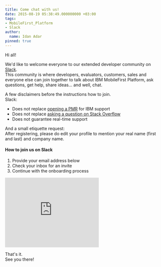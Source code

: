 ```yaml
---
title: Come chat with us!
date: 2015-08-19 05:38:49.000000000 +03:00
tags:
- MobileFirst_Platform
- Slack
author:
  name: Idan Adar
pinned: true
---
```

Hi all!

We'd like to welcome everyone to our extended developer community on [Slack](https://slack.com/).  
This community is where developers, evaluators, customers, sales and everyone else can join together to talk about IBM MobileFirst Platform, ask questions, get help, share ideas... and well, chat.

A few disclaimers before the instructions how to join.  
Slack:

* Does not replace [opening a PMR](http://www-01.ibm.com/support/docview.wss?uid=swg21507639) for IBM support
* Does not replace [asking a question on Stack Overflow](http://stackoverflow.com/questions/new?show=all&sort=recentlyactive&tags=mobilefirst%20mobilefirst-adapters%20mobilefirst-analytics%20mobilefirst-appcenter%20mobilefirst-cli%20mobilefirst-console%20mobilefirst-installation%20mobilefirst-mtw%20mobilefirst-qa%20mobilefirst-runtime%20mobilefirst-server%20mobilefirst-studio%20or%20or%20or%20or%20or%20or%20or%20or%20or%20or%20or%20or%20or%20or%20or%20or%20or%20or%20or%20or%20or%20or%20or%20or%20or%20or%20or%20or%20worklight%20worklight-adapters%20worklight-analytics%20worklight-appcenter%20worklight-cli%20worklight-console%20worklight-deployment%20worklight-geolocation%20worklight-mbs%20worklight-mtww%20worklight-rpe%20worklight-runtime%20worklight-security%20worklight-server%20worklight-skins%20worklight-studio%20worklight-waf&mode=any)
* Does not guarantee real-time support

And a small etiquette request:  
After registering, please do edit your profile to mention your real name (first and last) and company name.

#### How to join us on Slack

1. Provide your email address below
2. Check your inbox for an invite
3. Continue with the onboarding process

<p><iframe src="https://slackin.mybluemix.net/" style="overflow:hidden; height:230px; width:310px" scrolling="no" frameborder="0"></iframe></p>

That's it.  
See you there!

